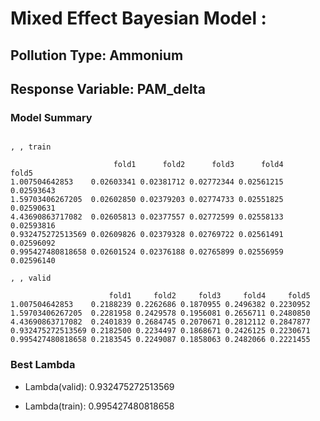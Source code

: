 # Mixed Effect Bayesian Model :


## Pollution Type: Ammonium
## Response Variable: PAM_delta
### Model Summary

```

, , train

                       fold1      fold2      fold3      fold4      fold5
1.007504642853    0.02603341 0.02381712 0.02772344 0.02561215 0.02593643
1.59703406267205  0.02602850 0.02379203 0.02774733 0.02551825 0.02590631
4.43690863717082  0.02605813 0.02377557 0.02772599 0.02558133 0.02593816
0.932475272513569 0.02609826 0.02379328 0.02769722 0.02561491 0.02596092
0.995427480818658 0.02601524 0.02376188 0.02765899 0.02556959 0.02596140

, , valid

                      fold1     fold2     fold3     fold4     fold5
1.007504642853    0.2188239 0.2262686 0.1870955 0.2496382 0.2230952
1.59703406267205  0.2281958 0.2429578 0.1956081 0.2656711 0.2480850
4.43690863717082  0.2401839 0.2684745 0.2070671 0.2812112 0.2847877
0.932475272513569 0.2182500 0.2234497 0.1868671 0.2426125 0.2230671
0.995427480818658 0.2183545 0.2249087 0.1858063 0.2482066 0.2221455

```


### Best Lambda

* Lambda(valid): 0.932475272513569

* Lambda(train): 0.995427480818658


